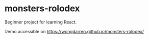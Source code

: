 # monsters-rolodex

Beginner project for learning React.

Demo accessible on https://wongdarren.github.io/monsters-rolodex/

